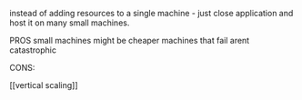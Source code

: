 instead of adding resources to a single machine - just close application and host it on many small machines.

PROS
small machines might be cheaper
machines that fail arent catastrophic

CONS:


[[vertical scaling]]